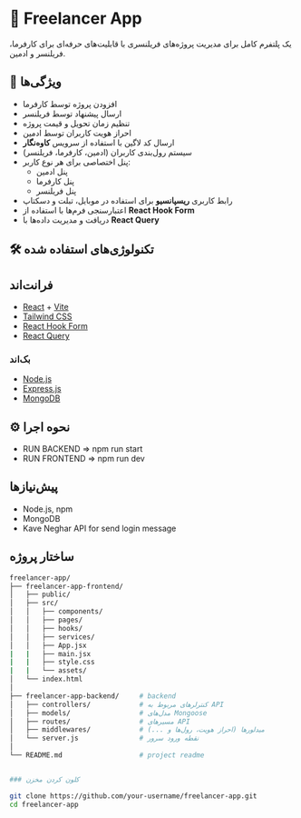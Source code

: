 # 💼 Freelancer App

یک پلتفرم کامل برای مدیریت پروژه‌های فریلنسری با قابلیت‌های حرفه‌ای برای کارفرما، فریلنسر و ادمین.

## 🧩 ویژگی‌ها

- افزودن پروژه توسط کارفرما
- ارسال پیشنهاد توسط فریلنسر
- تنظیم زمان تحویل و قیمت پروژه
- احراز هویت کاربران توسط ادمین
- ارسال کد لاگین با استفاده از سرویس **کاوه‌نگار**
- سیستم رول‌بندی کاربران (ادمین، کارفرما، فریلنسر)
- پنل اختصاصی برای هر نوع کاربر:
  - پنل ادمین
  - پنل کارفرما
  - پنل فریلنسر
- رابط کاربری **ریسپانسیو** برای استفاده در موبایل، تبلت و دسکتاپ
- اعتبارسنجی فرم‌ها با استفاده از **React Hook Form**
- دریافت و مدیریت داده‌ها با **React Query**

## 🛠️ تکنولوژی‌های استفاده شده

## فرانت‌اند

- [React](https://reactjs.org/) + [Vite](https://vitejs.dev/)
- [Tailwind CSS](https://tailwindcss.com/)
- [React Hook Form](https://react-hook-form.com/)
- [React Query](https://tanstack.com/query/latest)

### بک‌اند

- [Node.js](https://nodejs.org/)
- [Express.js](https://expressjs.com/)
- [MongoDB](https://www.mongodb.com/)

## ⚙️ نحوه اجرا
- RUN BACKEND => npm run start
- RUN FRONTEND => npm run dev

## پیش‌نیازها

- Node.js, npm
- MongoDB
- Kave Neghar API for send login message



## ساختار پروژه 
```bash
freelancer-app/
├── freelancer-app-frontend/
│   ├── public/
│   ├── src/
│   │   ├── components/
│   │   ├── pages/
│   │   ├── hooks/
│   │   ├── services/
│   │   ├── App.jsx
|   |   ├── main.jsx
|   |   ├── style.css
|   |   └── assets/
│   └── index.html
│
├── freelancer-app-backend/     # backend
│   ├── controllers/            # کنترلرهای مربوط به API
│   ├── models/                 # مدل‌های Mongoose
│   ├── routes/                 # مسیرهای API
│   ├── middlewares/            # میدلورها (احراز هویت، رول‌ها و ...)
│   └── server.js               # نقطه ورود سرور
│
└── README.md                   # project readme


### کلون کردن مخزن

git clone https://github.com/your-username/freelancer-app.git
cd freelancer-app
